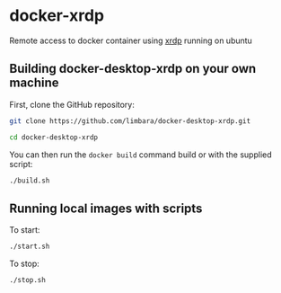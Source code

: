 # docker-xrdp
Remote access to docker container using [xrdp](http://xrdp.org) running on ubuntu

## Building docker-desktop-xrdp on your own machine

First, clone the GitHub repository:

```bash
git clone https://github.com/limbara/docker-desktop-xrdp.git

cd docker-desktop-xrdp
```

You can then run the `docker build` command build or with the supplied script:

```bash
./build.sh
```

## Running local images with scripts

To start:

```bash
./start.sh
```

To stop:

```bash
./stop.sh
```